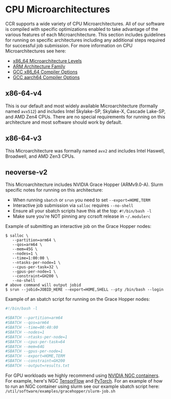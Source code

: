# CPU Microarchitectures

CCR supports a wide variety of CPU Microarchitectures. All of our software is
compiled with specific optimizations enabled to take advantage of the various
features of each Microarchitecture. This section includes guidelines for running
on specific architectures including any additional steps required for successful
job submission. For more information on CPU Microarchitectures see here:

- [x86\_64 Microarchitecture Levels](https://en.wikipedia.org/wiki/X86-64#Microarchitecture_levels)
- [ARM Architecture Family](https://en.wikipedia.org/wiki/ARM_architecture_family#Cores)
- [GCC x86\_64 Compiler Options](https://gcc.gnu.org/onlinedocs/gcc/x86-Options.html#index-march-16)
- [GCC aarch64 Compiler Options](https://gcc.gnu.org/onlinedocs/gcc/AArch64-Options.html#index-march)

## x86-64-v4

This is our default and most widely available Microarchitecture (formally named
`avx512`) and includes Intel Skylake-SP, Skylake-X, Cascade Lake-SP, and AMD
Zen4 CPUs. There are no special requirements for running on this architecture and most
software should work by default.

## x86-64-v3

This Microarchitecture was formally named `avx2` and includes Intel Haswell, Broadwell, and AMD Zen3 CPUs. 


## neoverse-v2

This Microarchitecture includes NVIDIA Grace Hopper (ARMv9.0-A). Slurm specific
notes for running on this architecture:

- When running `sbatch` or `srun` you need to set `--export=HOME,TERM`
- Interactive job submission via `salloc` requires `--no-shell` 
- Ensure all your sbatch scripts have this at the top: `#!/bin/bash -l`
- Make sure you're NOT pinning any ccrsoft release in `~/.modulerc`

Example of submitting an interactive job on the Grace Hopper nodes:

```
$ salloc \
   --partition=arm64 \
   --qos=arm64 \
   --mem=45G \
   --nodes=1 \
   --time=1:00:00 \
   --ntasks-per-node=1 \
   --cpus-per-task=32 \
   --gpus-per-node=1 \
   --constraint=GH200 \
   --no-shell
# above command will output jobid
$ srun --jobid=JOBID_HERE --export=HOME,SHELL --pty /bin/bash --login
```

Example of an sbatch script for running on the Grace Hopper nodes:

```bash
#!/bin/bash -l

#SBATCH --partition=arm64
#SBATCH --qos=arm64
#SBATCH --time=00:40:00
#SBATCH --nodes=1
#SBATCH --ntasks-per-node=1
#SBATCH --cpus-per-task=64
#SBATCH --mem=64G
#SBATCH --gpus-per-node=1
#SBATCH --export=HOME,TERM
#SBATCH --constraint=GH200
#SBATCH --output=results.txt
```

For GPU workloads we highly recommend using [NVIDIA NGC containers](https://catalog.ngc.nvidia.com/containers). For example, here's NGC
[TensorFlow](https://catalog.ngc.nvidia.com/orgs/nvidia/containers/tensorflow)
and [PyTorch](https://catalog.ngc.nvidia.com/orgs/nvidia/containers/pytorch).
For an example of how to run an NGC container using slurm see our example
sbatch script here: `/util/software/examples/gracehopper/slurm-job.sh`
